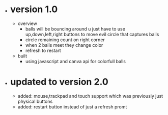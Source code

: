 - # version 1.0 
  - overview
     - balls will be bouncing around u just have to use up,down,left,right buttons to move evil circle that captures balls
     - circle remaining count on right corner
     - when 2 balls meet they change color
     - refresh to restart
  - built
    - using javascript and canva api for colorfull balls
- # updated to version 2.0
  - added: mouse,trackpad and touch support which was previously just physical buttons
  - added: restart button instead of just a refresh promt
